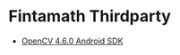 # Fintamath Thirdparty

- [OpenCV 4.6.0 Android SDK](https://sourceforge.net/projects/opencvlibrary/files/4.6.0/)
